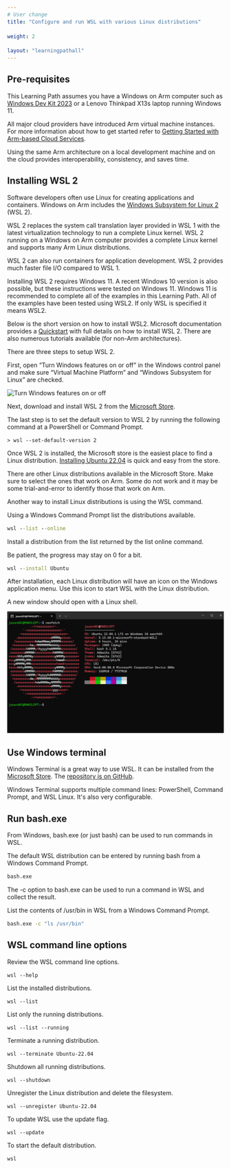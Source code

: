 ```yaml
---
# User change
title: "Configure and run WSL with various Linux distributions"

weight: 2

layout: "learningpathall"
---
```


## Pre-requisites

This Learning Path assumes you have a  Windows on Arm computer such as [Windows Dev Kit 2023](https://learn.microsoft.com/en-us/windows/arm/dev-kit) or a Lenovo Thinkpad X13s laptop running Windows 11. 

All major cloud providers have introduced Arm virtual machine instances. For more information about how to get started refer to [Getting Started with Arm-based Cloud Services](/learning-paths/server-and-cloud/providers/). 

Using the same Arm architecture on a local development machine and on the cloud provides interoperability, consistency, and saves time. 

## Installing WSL 2

Software developers often use Linux for creating applications and containers. Windows on Arm includes the [Windows Subsystem for Linux 2](https://docs.microsoft.com/en-us/windows/wsl/about) (WSL 2). 

WSL 2 replaces the system call translation layer provided in WSL 1 with the latest virtualization technology to run a complete Linux kernel. WSL 2 running on a Windows on Arm computer provides a complete Linux kernel and supports many Arm Linux distributions. 

WSL 2 can also run containers for application development. WSL 2 provides much faster file I/O compared to WSL 1.

Installing WSL 2 requires Windows 11. A recent Windows 10 version is also possible, but these instructions were tested on Windows 11. Windows 11 is recommended to complete all of the examples in this Learning Path. All of the examples have been tested using WSL2. If only WSL is specified it means WSL2.

Below is the short version on how to install WSL2. Microsoft documentation provides a [Quickstart](https://docs.microsoft.com/en-us/windows/wsl/install-win10) with full details on how to install WSL 2. There are also numerous tutorials available (for non-Arm architectures).

There are three steps to setup WSL 2.

First, open “Turn Windows features on or off” in the Windows control panel and make sure “Virtual Machine Platform” and “Windows Subsystem for Linux” are checked. 

![Turn Windows features on or off](https://dev-to-uploads.s3.amazonaws.com/i/9kubnntqzsfq9lxfrfrk.PNG#center)

Next, download and install WSL 2 from the [Microsoft Store](https://apps.microsoft.com/store/detail/windows-subsystem-for-linux-preview/9P9TQF7MRM4R).

The last step is to set the default version to WSL 2 by running the following command at a PowerShell or Command Prompt.

```console
> wsl --set-default-version 2
```

Once WSL 2 is installed, the Microsoft store is the easiest place to find a Linux distribution. [Installing Ubuntu 22.04](https://apps.microsoft.com/store/detail/ubuntu-22041-lts/9PN20MSR04DW) is quick and easy from the store. 

There are other Linux distributions available in the Microsoft Store. Make sure to select the ones that work on Arm. Some do not work and it may be some trial-and-error to identify those that work on Arm.

Another way to install Linux distributions is using the WSL command. 

Using a Windows Command Prompt list the distributions available.

```cmd 
wsl --list --online
```

Install a distribution from the list returned by the list online command.

Be patient, the progress may stay on 0 for a bit.

```cmd
wsl --install Ubuntu
```

After installation, each Linux distribution will have an icon on the Windows application menu. Use this icon to start WSL with the Linux distribution. 

A new window should open with a Linux shell. 

![Running Linux](wsl-linux.png)

## Use Windows terminal

Windows Terminal is a great way to use WSL. It can be installed from the [Microsoft Store](https://apps.microsoft.com/store/detail/windows-terminal/9N0DX20HK701). The [repository is on GitHub](https://github.com/microsoft/terminal). 

Windows Terminal supports multiple command lines: PowerShell, Command Prompt, and WSL Linux. It's also very configurable.

## Run bash.exe

From Windows, bash.exe (or just bash) can be used to run commands in WSL. 

The default WSL distribution can be entered by running bash from a Windows Command Prompt.

```cmd
bash.exe
```

The -c option to bash.exe can be used to run a command in WSL and collect the result. 

List the contents of /usr/bin in WSL from a Windows Command Prompt.

```cmd
bash.exe -c "ls /usr/bin"
```

## WSL command line options

Review the  WSL command line options.

```console
wsl --help
```

List the installed distributions. 

```console
wsl --list
```

List only the running distributions.

```console
wsl --list --running
```

Terminate a running distribution.

```console
wsl --terminate Ubuntu-22.04
```

Shutdown all running distributions.

```console
wsl --shutdown
```

Unregister the Linux distribution and delete the filesystem.

```console
wsl --unregister Ubuntu-22.04
```

To update WSL use the update flag.

```console
wsl --update
```

To start the default distribution.

```console
wsl
```



